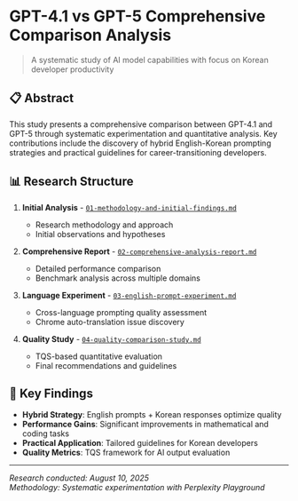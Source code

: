 # GPT-4.1 vs GPT-5 Comprehensive Comparison Analysis

> A systematic study of AI model capabilities with focus on Korean developer productivity

## 📋 Abstract

This study presents a comprehensive comparison between GPT-4.1 and GPT-5 through systematic experimentation and quantitative analysis. Key contributions include the discovery of hybrid English-Korean prompting strategies and practical guidelines for career-transitioning developers.

## 📊 Research Structure

1. **Initial Analysis** - [`01-methodology-and-initial-findings.md`](/gpt5-comparison-analysis/01-methodology-and-initial-findings.md)
   - Research methodology and approach
   - Initial observations and hypotheses

2. **Comprehensive Report** - [`02-comprehensive-analysis-report.md`](/gpt5-comparison-analysis/02-comprehensive-analysis-report.md)
   - Detailed performance comparison
   - Benchmark analysis across multiple domains

3. **Language Experiment** - [`03-english-prompt-experiment.md`](/gpt5-comparison-analysis/03-english-prompt-experiment.md)
   - Cross-language prompting quality assessment
   - Chrome auto-translation issue discovery

4. **Quality Study** - [`04-quality-comparison-study.md`](/gpt5-comparison-analysis/04-quality-comparison-study.md)
   - TQS-based quantitative evaluation
   - Final recommendations and guidelines

## 🎯 Key Findings

- **Hybrid Strategy**: English prompts + Korean responses optimize quality
- **Performance Gains**: Significant improvements in mathematical and coding tasks
- **Practical Application**: Tailored guidelines for Korean developers
- **Quality Metrics**: TQS framework for AI output evaluation

---

*Research conducted: August 10, 2025*  
*Methodology: Systematic experimentation with Perplexity Playground*